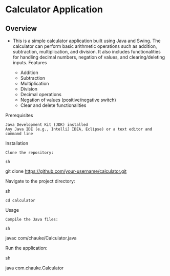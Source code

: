 # Calculator Application


## Overview

- This is a simple calculator application built using Java and Swing. The calculator can perform basic arithmetic operations such as addition, subtraction, multiplication, and division. It also includes functionalities for handling decimal numbers, negation of values, and clearing/deleting inputs.
Features

    - Addition
    - Subtraction
    - Multiplication
    - Division
    - Decimal operations
    - Negation of values (positive/negative switch)
    - Clear and delete functionalities

Prerequisites

    Java Development Kit (JDK) installed
    Any Java IDE (e.g., IntelliJ IDEA, Eclipse) or a text editor and command line

Installation

    Clone the repository:

    sh

git clone https://github.com/your-username/calculator.git

Navigate to the project directory:

sh

    cd calculator

Usage

    Compile the Java files:

    sh

javac com/chauke/Calculator.java

Run the application:

sh

java com.chauke.Calculator
